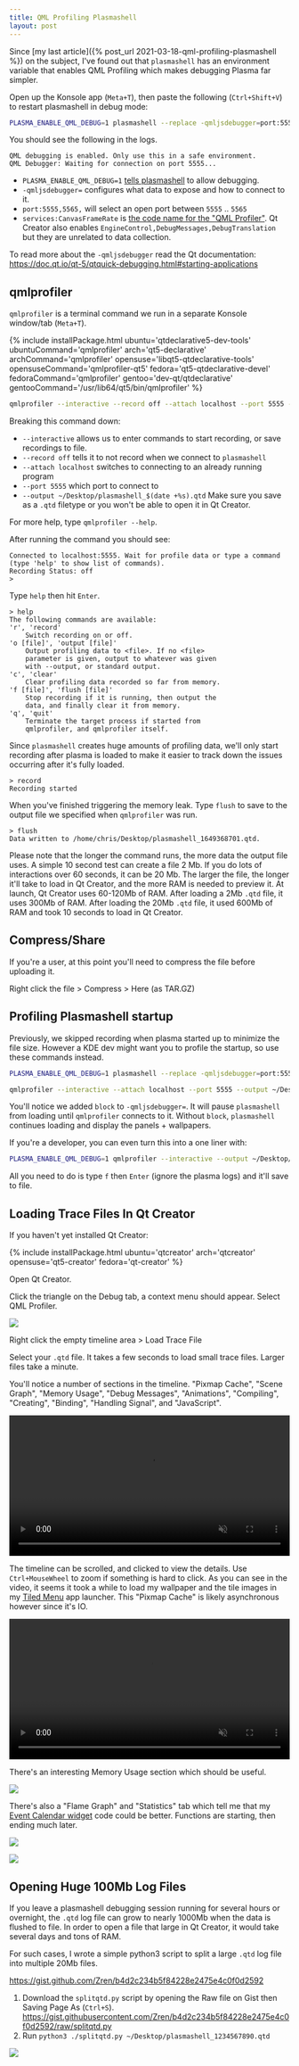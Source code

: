 ```yaml
---
title: QML Profiling Plasmashell
layout: post
---
```


Since [my last article]({% post_url 2021-03-18-qml-profiling-plasmashell %}) on the subject, I've found out that `plasmashell` has an environment variable that enables QML Profiling which makes debugging Plasma far simpler.


Open up the Konsole app (`Meta+T`), then paste the following (`Ctrl+Shift+V`) to restart plasmashell in debug mode:

```bash
PLASMA_ENABLE_QML_DEBUG=1 plasmashell --replace -qmljsdebugger=port:5555,5565,services:CanvasFrameRate
```

You should see the following in the logs.

```
QML debugging is enabled. Only use this in a safe environment.
QML Debugger: Waiting for connection on port 5555...
```

* `PLASMA_ENABLE_QML_DEBUG=1` [tells plasmashell](https://invent.kde.org/plasma/plasma-workspace/-/blame/master/shell/main.cpp#L58-62) to allow debugging.
* `-qmljsdebugger=` configures what data to expose and how to connect to it.
* `port:5555,5565,` will select an open port between `5555` .. `5565`
* `services:CanvasFrameRate` is [the code name for the "QML Profiler"](https://github.com/qt/qtdeclarative/blob/784c62441333de8d13d31c719ac01e6096247c01/src/qml/debugger/qqmldebugserviceinterfaces.cpp#L47). Qt Creator also enables `EngineControl,DebugMessages,DebugTranslation` but they are unrelated to data collection.

To read more about the `-qmljsdebugger` read the Qt documentation:  
<https://doc.qt.io/qt-5/qtquick-debugging.html#starting-applications>

## qmlprofiler

`qmlprofiler` is a terminal command we run in a separate Konsole window/tab (`Meta+T`).

{% include installPackage.html
    ubuntu='qtdeclarative5-dev-tools'
    ubuntuCommand='qmlprofiler'
    arch='qt5-declarative'
    archCommand='qmlprofiler'
    opensuse='libqt5-qtdeclarative-tools'
    opensuseCommand='qmlprofiler-qt5'
    fedora='qt5-qtdeclarative-devel'
    fedoraCommand='qmlprofiler'
    gentoo='dev-qt/qtdeclarative'
    gentooCommand='/usr/lib64/qt5/bin/qmlprofiler'
%}

```bash
qmlprofiler --interactive --record off --attach localhost --port 5555 --output ~/Desktop/plasmashell_$(date +%s).qtd
```

Breaking this command down:

* `--interactive` allows us to enter commands to start recording, or save recordings to file.
* `--record off` tells it to not record when we connect to `plasmashell`
* `--attach localhost` switches to connecting to an already running program
* `--port 5555` which port to connect to
* `--output ~/Desktop/plasmashell_$(date +%s).qtd` Make sure you save as a `.qtd` filetype or you won't be able to open it in Qt Creator.

For more help, type `qmlprofiler --help`.

After running the command you should see:

```
Connected to localhost:5555. Wait for profile data or type a command (type 'help' to show list of commands).
Recording Status: off
> 
```

Type `help` then hit `Enter`.

```
> help
The following commands are available:
'r', 'record'
    Switch recording on or off.
'o [file]', 'output [file]'
    Output profiling data to <file>. If no <file>
    parameter is given, output to whatever was given
    with --output, or standard output.
'c', 'clear'
    Clear profiling data recorded so far from memory.
'f [file]', 'flush [file]'
    Stop recording if it is running, then output the
    data, and finally clear it from memory.
'q', 'quit'
    Terminate the target process if started from
    qmlprofiler, and qmlprofiler itself.
```

Since `plasmashell` creates huge amounts of profiling data, we'll only start recording after plasma is loaded to make it easier to track down the issues occurring after it's fully loaded.

```
> record
Recording started
```

When you've finished triggering the memory leak. Type `flush` to save to the output file we specified when `qmlprofiler` was run.

```
> flush
Data written to /home/chris/Desktop/plasmashell_1649368701.qtd.
```

Please note that the longer the command runs, the more data the output file uses. A simple 10 second test can create a file 2 Mb. If you do lots of interactions over 60 seconds, it can be 20 Mb. The larger the file, the longer it'll take to load in Qt Creator, and the more RAM is needed to preview it. At launch, Qt Creator uses 60-120Mb of RAM. After loading a 2Mb `.qtd` file, it uses 300Mb of RAM. After loading the 20Mb `.qtd` file, it used 600Mb of RAM and took 10 seconds to load in Qt Creator.

## Compress/Share

If you're a user, at this point you'll need to compress the file before uploading it.

Right click the file > Compress > Here (as TAR.GZ)

## Profiling Plasmashell startup

Previously, we skipped recording when plasma started up to minimize the file size. However a KDE dev might want you to profile the startup, so use these commands instead.

```bash
PLASMA_ENABLE_QML_DEBUG=1 plasmashell --replace -qmljsdebugger=port:5555,5565,block,services:CanvasFrameRate
```

```bash
qmlprofiler --interactive --attach localhost --port 5555 --output ~/Desktop/plasmashell_$(date +%s).qtd
```

You'll notice we added `block` to `-qmljsdebugger=`. It will pause `plasmashell` from loading until `qmlprofiler` connects to it. Without `block`, `plasmashell` continues loading and display the panels + wallpapers.

If you're a developer, you can even turn this into a one liner with:

```bash
PLASMA_ENABLE_QML_DEBUG=1 qmlprofiler --interactive --output ~/Desktop/plasmashell_$(date +%s).qtd plasmashell --replace
```

All you need to do is type `f` then `Enter` (ignore the plasma logs) and it'll save to file.

## Loading Trace Files In Qt Creator

If you haven't yet installed Qt Creator:

{% include installPackage.html
	ubuntu='qtcreator'
	arch='qtcreator'
	opensuse='qt5-creator'
	fedora='qt-creator'
%}

Open Qt Creator.

Click the triangle on the Debug tab, a context menu should appear. Select QML Profiler.

![](/pic/2022-04-07___19-28-40.png)

Right click the empty timeline area > Load Trace File

Select your `.qtd` file. It takes a few seconds to load small trace files. Larger files take a minute.

You'll notice a number of sections in the timeline. "Pixmap Cache", "Scene Graph", "Memory Usage", "Debug Messages", "Animations", "Compiling", "Creating", "Binding", "Handling Signal", and "JavaScript".

<video src="/vid/screen-2021-03-18_20.46.41.mp4" width="100%" autoplay loop muted controls></video>

The timeline can be scrolled, and clicked to view the details. Use `Ctrl+MouseWheel` to zoom if something is hard to click. As you can see in the video, it seems it took a while to load my wallpaper and the tile images in my [Tiled Menu](https://store.kde.org/p/1160672/) app launcher. This "Pixmap Cache" is likely asynchronous however since it's IO.

<video src="/vid/screen-2021-03-18_20.41.38.mp4" width="100%" autoplay loop muted controls></video>

There's an interesting Memory Usage section which should be useful.

![](/pic/2021-03-18___20-56-29.png)

There's also a "Flame Graph" and "Statistics" tab which tell me that my [Event Calendar widget](https://store.kde.org/p/998901/) code could be better. Functions are starting, then ending much later.

![](/pic/2021-03-18___20-42-22.png)

![](/pic/2021-03-18___20-43-13.png)

## Opening Huge 100Mb Log Files

If you leave a plasmashell debugging session running for several hours or overnight, the `.qtd` log file can grow to nearly 1000Mb when the data is flushed to file. In order to open a file that large in Qt Creator, it would take several days and tons of RAM.

For such cases, I wrote a simple python3 script to split a large `.qtd` log file into multiple 20Mb files.

<https://gist.github.com/Zren/b4d2c234b5f84228e2475e4c0f0d2592>

1. Download the `splitqtd.py` script by opening the Raw file on Gist then Saving Page As (`Ctrl+S`).  
    <https://gist.githubusercontent.com/Zren/b4d2c234b5f84228e2475e4c0f0d2592/raw/splitqtd.py>
2. Run `python3 ./splitqtd.py ~/Desktop/plasmashell_1234567890.qtd`

![](/pic/2022-05-11___09-36-49.png)

